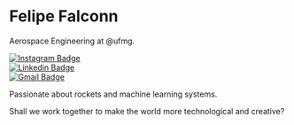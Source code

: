 # Felipe Falconn

Aerospace Engineering at @ufmg.

[![Instagram Badge](https://img.shields.io/badge/-@felipefalconn-000000?style=flat-square&labelColor=0D1117&logo=instagram&logoColor=white&link=https://instagram.com/felipefalconn)](https://instagram.com/felipefalconn)  
[![Linkedin Badge](https://img.shields.io/badge/-Felipe%20Falconn-0D1117?style=flat-square&logo=Linkedin&logoColor=white&link=https://www.linkedin.com/in/felipe-pereira-alves-6296041b0/)](https://www.linkedin.com/in/felipe-pereira-alves-6296041b0/)  
[![Gmail Badge](https://img.shields.io/badge/-felipealves0957%40gmail.com-0D1117?style=flat-square&logo=Gmail&logoColor=white&link=mailto:felipealves0957@gmail.com)](mailto:felipealves0957@gmail.com)  

Passionate about rockets and machine learning systems.  

Shall we work together to make the world more technological and creative?
